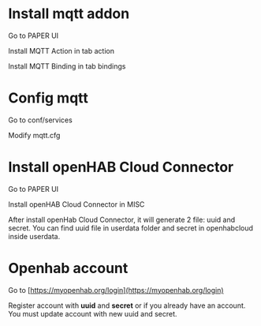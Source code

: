 # Install mqtt addon 
Go to PAPER UI

Install MQTT Action in tab action

Install MQTT Binding in tab bindings

# Config mqtt
Go to conf/services

Modify mqtt.cfg

# Install openHAB Cloud Connector 
Go to PAPER UI

Install openHAB Cloud Connector in MISC

After install openHab Cloud Connector, it will generate 2 file: uuid and secret. You can find uuid file in userdata folder and secret in openhabcloud inside userdata.

# Openhab account
Go to [https://myopenhab.org/login](https://myopenhab.org/login)

Register account with **uuid** and **secret** or if you already have an account. You must update account with new uuid and secret.


